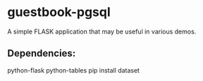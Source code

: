 # guestbook-pgsql
A simple FLASK application that may be useful in various demos.


## Dependencies:
python-flask
python-tables
pip install dataset
